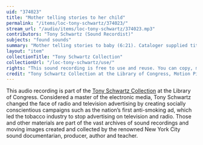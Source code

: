 ```yaml
---
uid: "374023"
title: "Mother telling stories to her child"
permalink: "/items/loc-tony-schwartz/374023/"
stream_url: "/audio/items/loc-tony-schwartz/374023.mp3"
contributors: "Tony Schwartz (Sound Recordist)"
subjects: "found sounds"
summary: "Mother telling stories to baby (6:21). Cataloger supplied title. See paper file for accompanying material."
layout: "item"
collectionTitle: "Tony Schwartz Collection"
collectionUrl: "/loc-tony-schwartz/use/"
rights: "This sound recording is free to use and reuse. You can copy, modify, distribute and perform the work, even for commercial purposes, all without asking permission. Attribution is recommended but not required."
credit: "Tony Schwartz Collection at the Library of Congress, Motion Picture, Broadcasting and Recorded Sound Division."
---
```


This audio recording is part of the [Tony Schwartz Collection](https://www.loc.gov/rr/record/schwartzcollection.html) at the Library of Congress. Considered a master of the electronic media, Tony Schwartz changed the face of radio and television advertising by creating socially conscientious campaigns such as the nation’s first anti-smoking ad, which led the tobacco industry to stop advertising on television and radio. Those and other materials are part of the vast archives of sound recordings and moving images created and collected by the renowned New York City sound documentarian, producer, author and teacher.